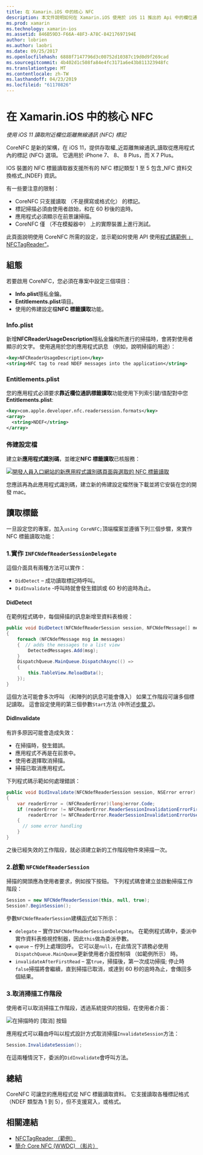 ```yaml
---
title: 在 Xamarin.iOS 中的核心 NFC
description: 本文件說明如何在 Xamarin.iOS 使用於 iOS 11 推出的 Api 中的欄位通訊標記附近讀取。
ms.prod: xamarin
ms.technology: xamarin-ios
ms.assetid: 846B59D3-F66A-48F3-A78C-84217697194E
author: lobrien
ms.author: laobri
ms.date: 09/25/2017
ms.openlocfilehash: 6888f7147796d3c00752d10387c19d0d9f269cad
ms.sourcegitcommit: 4b402d1c508fa84e4fc3171a6e43b811323948fc
ms.translationtype: MT
ms.contentlocale: zh-TW
ms.lasthandoff: 04/23/2019
ms.locfileid: "61170826"
---
```

# <a name="core-nfc-in-xamarinios"></a>在 Xamarin.iOS 中的核心 NFC

_使用 iOS 11 讀取附近欄位距離無線通訊 (NFC) 標記_

CoreNFC 是新的架構，在 iOS 11，提供存取權_近距離無線通訊_讀取從應用程式內的標記 (NFC) 選項。 它適用於 iPhone 7、 8、 8 Plus，而 X 7 Plus。

IOS 裝置的 NFC 標籤讀取器支援所有的 NFC 標記類型 1 至 5 包含_NFC 資料交換格式_(NDEF) 資訊。

有一些要注意的限制：

- CoreNFC 只支援讀取 （不是撰寫或格式化） 的標記。
- 標記掃描必須由使用者啟始，和在 60 秒後的逾時。
- 應用程式必須顯示在前景讓掃描。
- CoreNFC 僅 （不在模擬器中） 上的實際裝置上進行測試。

此頁面說明使用 CoreNFC 所需的設定，並示範如何使用 API 使用[程式碼範例 」 NFCTagReader"](https://developer.xamarin.com/samples/monotouch/ios11/NFCTagReader/)。

## <a name="configuration"></a>組態

若要啟用 CoreNFC，您必須在專案中設定三個項目：

- **Info.plist**隱私金鑰。
- **Entitlements.plist**項目。
- 使用的佈建設定檔**NFC 標籤讀取**功能。

### <a name="infoplist"></a>Info.plist

新增**NFCReaderUsageDescription**隱私金鑰和所進行的掃描時，會將對使用者顯示的文字。 使用適用於您的應用程式訊息 （例如，說明掃描的用途）：

```xml
<key>NFCReaderUsageDescription</key>
<string>NFC tag to read NDEF messages into the application</string>
```

### <a name="entitlementsplist"></a>Entitlements.plist

您的應用程式必須要求**靠近欄位通訊標籤讀取**功能使用下列索引鍵/值配對中您**Entitlements.plist**:

```xml
<key>com.apple.developer.nfc.readersession.formats</key>
<array>
  <string>NDEF</string>
</array>
```

### <a name="provisioning-profile"></a>佈建設定檔

建立新**應用程式識別碼**，並確定**NFC 標籤讀取**已核服務：

[![開發人員入口網站的新應用程式識別碼頁面與選取的 NFC 標籤讀取](corenfc-images/app-services-nfc-sml.png)](corenfc-images/app-services-nfc.png#lightbox)

您應該再為此應用程式識別碼，建立新的佈建設定檔然後下載並將它安裝在您的開發 mac。

## <a name="reading-a-tag"></a>讀取標籤

一旦設定您的專案，加入`using CoreNFC;`頂端檔案並遵循下列三個步驟，來實作 NFC 標籤讀取功能：

### <a name="1-implement-infcndefreadersessiondelegate"></a>1.實作 `INFCNdefReaderSessionDelegate`

這個介面具有兩種方法可以實作：

- `DidDetect` – 成功讀取標記時呼叫。
- `DidInvalidate` -呼叫時就會發生錯誤或 60 秒的逾時為止。

#### <a name="diddetect"></a>DidDetect

在範例程式碼中，每個掃描的訊息新增至資料表檢視：

```csharp
public void DidDetect(NFCNdefReaderSession session, NFCNdefMessage[] messages)
{
    foreach (NFCNdefMessage msg in messages)
    {  // adds the messages to a list view
        DetectedMessages.Add(msg);
    }
    DispatchQueue.MainQueue.DispatchAsync(() =>
    {
        this.TableView.ReloadData();
    });
}
```

這個方法可能會多次呼叫 （和陣列的訊息可能會傳入） 如果工作階段可讓多個標記讀取。 這會設定使用的第三個參數`Start`方法 (中所述[步驟 2](#step2))。

#### <a name="didinvalidate"></a>DidInvalidate

有許多原因可能會造成失效：

- 在掃描時，發生錯誤。
- 應用程式不再是在前景中。
- 使用者選擇取消掃描。
- 掃描已取消應用程式。

下列程式碼示範如何處理錯誤：

```csharp
public void DidInvalidate(NFCNdefReaderSession session, NSError error)
{
    var readerError = (NFCReaderError)(long)error.Code;
    if (readerError != NFCReaderError.ReaderSessionInvalidationErrorFirstNDEFTagRead &&
        readerError != NFCReaderError.ReaderSessionInvalidationErrorUserCanceled)
    {
      // some error handling
    }
}
```

之後已經失效的工作階段，就必須建立新的工作階段物件來掃描一次。

<a name="step2" />

### <a name="2-start-an-nfcndefreadersession"></a>2.啟動 `NFCNdefReaderSession`

掃描的開頭應為使用者要求，例如按下按鈕。
下列程式碼會建立並啟動掃描工作階段：

```csharp
Session = new NFCNdefReaderSession(this, null, true);
Session?.BeginSession();
```

參數`NFCNdefReaderSession`建構函式如下所示：

- `delegate` – 實作`INFCNdefReaderSessionDelegate`。 在範例程式碼中，委派中實作資料表檢視控制器，因此`this`做為委派參數。
- `queue` – 佇列上處理回呼。 它可以是`null`，在此情況下請務必使用`DispatchQueue.MainQueue`更新使用者介面控制項 （如範例所示） 時。
- `invalidateAfterFirstRead` – 當`true`，掃描後，第一次成功掃描; 停止時`false`掃描將會繼續，直到掃描已取消，或達到 60 秒的逾時為止，會傳回多個結果。


### <a name="3-cancel-the-scanning-session"></a>3.取消掃描工作階段

使用者可以取消掃描工作階段，透過系統提供的按鈕，在使用者介面：

![在掃描時的 [取消] 按鈕](corenfc-images/scan-cancel-sml.png)

應用程式可以藉由呼叫以程式設計方式取消掃描`InvalidateSession`方法：

```csharp
Session.InvalidateSession();
```

在這兩種情況下，委派的`DidInvalidate`會呼叫方法。

## <a name="summary"></a>總結

CoreNFC 可讓您的應用程式從 NFC 標籤讀取資料。 它支援讀取各種標記格式 （NDEF 類型為 1 到 5），但不支援寫入，或格式。


## <a name="related-links"></a>相關連結

- [NFCTagReader （範例）](https://developer.xamarin.com/samples/monotouch/ios11/NFCTagReader/)
- [簡介 Core NFC (WWDC) （影片）](https://developer.apple.com/videos/play/wwdc2017/718/)
